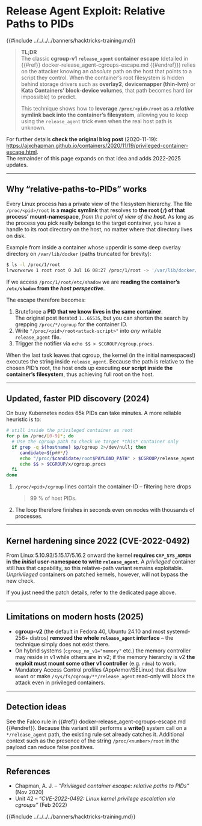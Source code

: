 # Release Agent Exploit: Relative Paths to PIDs

{{#include ../../../../banners/hacktricks-training.md}}

> **TL;DR**  
> The classic **cgroup-v1 `release_agent` container escape** (detailed in
> {{#ref}}
docker-release_agent-cgroups-escape.md
{{#endref}}) relies on the attacker knowing an _absolute_ path on the host that
> points to a script they control.  When the container’s root filesystem is
> hidden behind storage drivers such as **overlay2**, **devicemapper (thin-lvm)**
> or **Kata Containers’ block-device volumes**, that path becomes hard (or
> impossible) to predict.
>
> This technique shows how to **leverage `/proc/<pid>/root` as a *relative*
> symlink back into the container’s filesystem**, allowing you to keep using
> the `release_agent` trick even when the real host path is unknown.

For further details **check the original blog post** (2020-11-19):  
https://ajxchapman.github.io/containers/2020/11/19/privileged-container-escape.html.  
The remainder of this page expands on that idea and adds 2022-2025 updates.

---

## Why “relative-paths-to-PIDs” works

Every Linux process has a private view of the filesystem hierarchy.  The file
`/proc/<pid>/root` is a **magic symlink** that resolves to **the root (`/`) of
that process’ mount-namespace**, _from the point of view of the **host**_.  As
long as the process you pick really belongs to the target container, you have a
handle to its root directory on the host, no matter where that directory lives
on disk.

Example from inside a container whose upperdir is some deep overlay directory on
`/var/lib/docker` (paths truncated for brevity):

```bash
$ ls -l /proc/1/root
lrwxrwxrwx 1 root root 0 Jul 16 08:27 /proc/1/root -> '/var/lib/docker/overlay2/8a…/merged'
```

If we access `/proc/1/root/etc/shadow` we are **reading the container’s
`/etc/shadow` from the _host perspective_**.

The escape therefore becomes:

1. Bruteforce a **PID that we know lives in the same container**.  
   The original post iterated `1..65535`, but you can shorten the search by
   grepping `/proc/*/cgroup` for the container ID.
2. Write `"/proc/<pid>/root<attack-script>"` into *any* writable
   `release_agent` file.
3. Trigger the notifier via `echo $$ > $CGROUP/cgroup.procs`.

When the last task leaves that cgroup, the kernel (in the initial namespaces!)
executes the string inside `release_agent`.  Because the path is relative to the
chosen PID’s root, the host ends up executing **our script inside the
container’s filesystem**, thus achieving full root on the host.

---

## Updated, faster PID discovery (2024)

On busy Kubernetes nodes 65k PIDs can take minutes.  A more reliable heuristic
is to:

```bash
# still inside the privileged container as root
for p in /proc/[0-9]*; do
  # Use the cgroup path to check we target *this* container only
  if grep -q $(hostname) $p/cgroup 2>/dev/null; then
     candidate=${p##*/}
     echo "/proc/$candidate/root$PAYLOAD_PATH" > $CGROUP/release_agent
     echo $$ > $CGROUP/x/cgroup.procs
  fi
done
```

1. `/proc/<pid>/cgroup` lines contain the container-ID – filtering here drops
   >99 % of host PIDs.
2. The loop therefore finishes in seconds even on nodes with thousands of
   processes.

---

## Kernel hardening since 2022 (CVE-2022-0492)

From Linux 5.10.93/5.15.17/5.16.2 onward the kernel **requires
`CAP_SYS_ADMIN` in the _initial_ user-namespace to write `release_agent`**.  A
*privileged* container still has that capability, so this relative-path variant
remains exploitable.  *Unprivileged* containers on patched kernels, however,
will not bypass the new check.

If you just need the patch details, refer to the dedicated page above.

---

## Limitations on modern hosts (2025)

* **cgroup-v2** (the default in Fedora 40, Ubuntu 24.10 and most
  systemd-256+ distros) **removed the whole `release_agent` interface** – the
  technique simply does not exist there.
* On hybrid systems (`cgroup_no_v1="memory"` etc.) the memory controller may
  reside in v1 while others are in v2; if the memory hierarchy is v2 **the
  exploit must mount some other v1 controller** (e.g. `rdma`) to work.
* Mandatory Access Control profiles (AppArmor/SELinux) that disallow `mount` or
  make `/sys/fs/cgroup/**/release_agent` read-only will block the attack even
  in privileged containers.

---

## Detection ideas

See the Falco rule in {{#ref}}
docker-release_agent-cgroups-escape.md
{{#endref}}.  Because this variant still performs a **write()** system call on a
`*/release_agent` path, the existing rule set already catches it.  Additional
context such as the presence of the string `/proc/<number>/root` in the payload
can reduce false positives.

---

## References

* Chapman, A. J. – *“Privileged container escape: relative paths to PIDs”*
  (Nov 2020)
* Unit 42 – *“CVE-2022-0492: Linux kernel privilege escalation via cgroups”*
  (Feb 2022)

{{#include ../../../../banners/hacktricks-training.md}}
